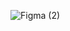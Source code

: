 ![Figma (2)](https://user-images.githubusercontent.com/109196801/178657772-70b8ba8d-a220-4328-80ca-a44896bf8dd5.png)
